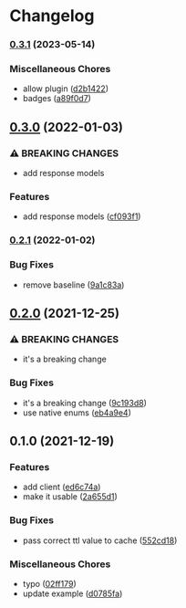 # Changelog

### [0.3.1](https://www.github.com/brokeyourbike/bancore-api-client-php/compare/v0.3.0...v0.3.1) (2023-05-14)


### Miscellaneous Chores

* allow plugin ([d2b1422](https://www.github.com/brokeyourbike/bancore-api-client-php/commit/d2b1422e7d9464555258e69ae15744be88634a62))
* badges ([a89f0d7](https://www.github.com/brokeyourbike/bancore-api-client-php/commit/a89f0d73d1c362db9acc13e3ab4705f50718ddff))

## [0.3.0](https://www.github.com/brokeyourbike/bancore-api-client-php/compare/v0.2.1...v0.3.0) (2022-01-03)


### ⚠ BREAKING CHANGES

* add response models

### Features

* add response models ([cf093f1](https://www.github.com/brokeyourbike/bancore-api-client-php/commit/cf093f1bf6ed65680e3be25bd6b9f1ecc6ff67cb))

### [0.2.1](https://www.github.com/brokeyourbike/bancore-api-client-php/compare/v0.2.0...v0.2.1) (2022-01-02)


### Bug Fixes

* remove baseline ([9a1c83a](https://www.github.com/brokeyourbike/bancore-api-client-php/commit/9a1c83acb99ff451aa4a8473bc8d3ab213348900))

## [0.2.0](https://www.github.com/brokeyourbike/bancore-api-client-php/compare/v0.1.0...v0.2.0) (2021-12-25)


### ⚠ BREAKING CHANGES

* it's a breaking change

### Bug Fixes

* it's a breaking change ([9c193d8](https://www.github.com/brokeyourbike/bancore-api-client-php/commit/9c193d806b8b3facdcdde84f0bb2a6e3dab70429))
* use native enums ([eb4a9e4](https://www.github.com/brokeyourbike/bancore-api-client-php/commit/eb4a9e46af9640fc6299a8ffd653091e643bdf67))

## 0.1.0 (2021-12-19)


### Features

* add client ([ed6c74a](https://www.github.com/brokeyourbike/bancore-api-client-php/commit/ed6c74a2410ed8612858b0afef8cb6c49466286d))
* make it usable ([2a655d1](https://www.github.com/brokeyourbike/bancore-api-client-php/commit/2a655d1356fdc5e8a204cac1acefbac4bbbf6ab4))


### Bug Fixes

* pass correct ttl value to cache ([552cd18](https://www.github.com/brokeyourbike/bancore-api-client-php/commit/552cd18a301bb4bbcdb4f5c89e603b520676759c))


### Miscellaneous Chores

* typo ([02ff179](https://www.github.com/brokeyourbike/bancore-api-client-php/commit/02ff179a4966c6bbeaba974c53faf1b28424d955))
* update example ([d0785fa](https://www.github.com/brokeyourbike/bancore-api-client-php/commit/d0785fa45429da18bbe43608dca5821685213007))
